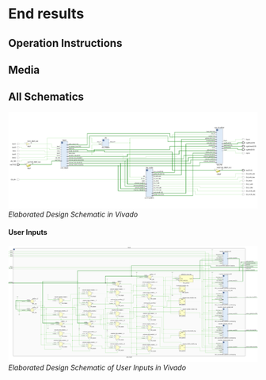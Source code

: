 # End results

## Operation Instructions

## Media

## All Schematics

![Elaborated Design Schematic in Vivado](./assets/schematics/full-elaborated-design-schematic.png)
*Elaborated Design Schematic in Vivado*

#### User Inputs

![Elaborated Design Schematic of User Inputs in Vivado](./assets/schematics/full-elaborated-design-schematic-user_inputs.png)
*Elaborated Design Schematic of User Inputs in Vivado*
